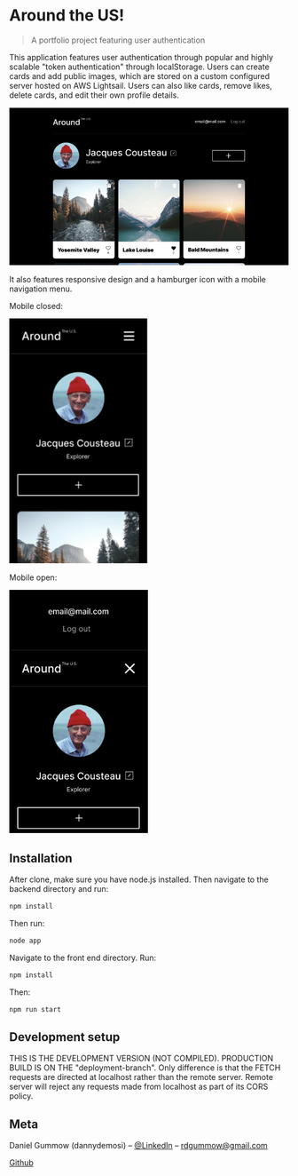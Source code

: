 # Around the US!
> A portfolio project featuring user authentication

This application features user authentication through popular and highly scalable "token authentication" through localStorage. Users can create cards and add public images, which are stored on a custom configured server hosted on AWS Lightsail. Users can also like cards, remove likes, delete cards, and edit their own profile details.

![A photo of the UI](./around-dashboard.PNG)

It also features responsive design and a hamburger icon with a mobile navigation menu.

Mobile closed:  

<img src="./around-mobile.PNG" alt="Mobile closed" width="250"/>

Mobile open:  

<img src="./around-mobile-open.PNG" alt="Mobile open" width="250"/>


## Installation

After clone, make sure you have node.js installed. Then navigate to the backend directory and run:

```sh
npm install
```

Then run:

```sh
node app
```

Navigate to the front end directory. Run:

```sh
npm install
```

Then:

```sh
npm run start
```


## Development setup

THIS IS THE DEVELOPMENT VERSION (NOT COMPILED). PRODUCTION BUILD IS ON THE "deployment-branch". Only difference is that the FETCH requests are directed at localhost rather than the remote server. Remote server will reject any requests made from localhost as part of its CORS policy.


## Meta

Daniel Gummow (dannydemosi) – [@LinkedIn](https://www.linkedin.com/in/daniel-gummow-223043186/) – rdgummow@gmail.com

[Github](https://github.com/ddemosi/)